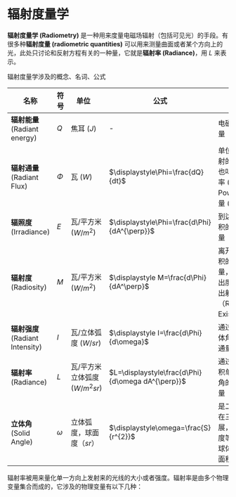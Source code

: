 
# 辐射度量学
**辐射度量学 (Radiometry)** 是一种用来度量电磁场辐射（包括可见光）的手段。有很多种**辐射度量 (radiometric quantities)** 可以用来测量曲面或者某个方向上的光，此处只讨论和反射方程有关的一种量，它就是**辐射率 (Radiance)**，用 $L$ 来表示。

辐射度量学涉及的概念、名词、公式

|名称 |符号|单位   |公式 |解析|
|---|---|---|---|---|
|**辐射能量**(Radiant energy) | $Q$ |焦耳 ($J$) |-|电磁辐射能量|
|**辐射通量**(Radiant Flux)| $\Phi$ |瓦 ($W$)| $\displaystyle\Phi=\frac{dQ}{dt}$ |单位时间辐射的能量，也叫辐射功率 (Radiant Power)或通量 (Flux)|
|**辐照度**(Irradiance)| $E$ |瓦/平方米 ($W/m^{2}$)| $\displaystyle\Phi=\frac{d\Phi}{dA^{\perp}}$ |到达单位面积的辐射通量|
|**辐射度**(Radiosity)| $M$ |瓦/平方米 ($W/m^2$)| $\displaystyle M=\frac{d\Phi}{dA^\perp}$ |离开单位面积的辐射通量，也叫辐出度、辐射出射度（Radiant Existance）|
|**辐射强度**(Radiant Intensity)| $I$ |瓦/立体弧度 ($W/sr$)| $\displaystyle I=\frac{d\Phi}{d\omega}$ |通过单位立体角的辐射通量|
|**辐射率**(Radiance)| $L$ |瓦/平方米立体弧度 ($W/m^2sr$)| $L=\displaystyle\frac{d\Phi}{d\omega dA^{\perp}}$ |通过单位面积单位立体角的辐射通量|
|**立体角**(Solid Angle)| $\omega$ |立体弧度，球面度（$sr$） | $\displaystyle\omega=\frac{S}{r^{2}}$ |是二维弧度在三维的扩展，1 球面度等于单位球体的表面面积|


辐射率被用来量化单一方向上发射来的光线的大小或者强度。辐射率是由多个物理变量集合而成的，它涉及的物理变量有以下几种：